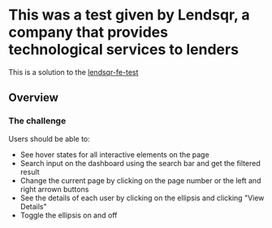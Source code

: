 # This was a test given by Lendsqr, a company that provides technological services to lenders

This is a solution to the [lendsqr-fe-test](https://www.figma.com/file/ZKILoCoIoy1IESdBpq3GNC/Frontend-Testing?node-id=5530%3A2599)

## Overview

### The challenge

Users should be able to:

- See hover states for all interactive elements on the page
- Search input on the dashboard using the search bar and get the filtered result
- Change the current page by clicking on the page number or the left and right arrown buttons
- See the details of each user by clicking on the ellipsis and clicking "View Details"
- Toggle the ellipsis on and off
